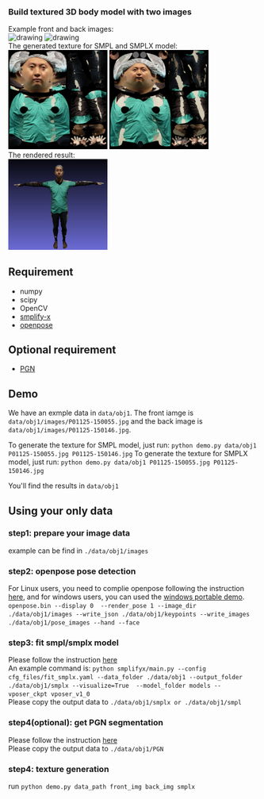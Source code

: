 ### Build textured 3D body model with two images
Example front and back images: <br>
<img src="data/obj1/images/P01125-150055.jpg" alt="drawing" width="200"/>
<img src="data/obj1/images/P01125-150146.jpg" alt="drawing" width="200"/> 
<br>
The generated texture for SMPL and SMPLX model: <br>
<img src="data/obj1/texture_smpl.png" alt="drawing" width="200"/>
<img src="data/obj1/texture_smplx.png" alt="drawing" width="200"/>
<br>
The rendered result: <br>
<img src="data/obj1/rendered.png" alt="drawing" width="200"/>


## Requirement
* numpy
* scipy
* OpenCV
* [smplify-x](https://github.com/vchoutas/smplify-x)
* [openpose](https://github.com/CMU-Perceptual-Computing-Lab/openpose)

## Optional requirement

* [PGN](https://github.com/Engineering-Course/CIHP_PGN)

## Demo
We have an exmple data in `data/obj1`. The front iamge is `data/obj1/images/P01125-150055.jpg` and the back image is `data/obj1/images/P01125-150146.jpg`.

To generate the texture for SMPL model, just run:  `python demo.py data/obj1 P01125-150055.jpg P01125-150146.jpg`
To generate the texture for SMPLX model, just run:  `python demo.py data/obj1 P01125-150055.jpg P01125-150146.jpg`

You'll find the results in `data/obj1`


## Using your only data
### step1: prepare your image data
example can be find in `./data/obj1/images`

### step2: openpose pose detection
For Linux users, you need to complie openpose following the instruction [here]((https://github.com/CMU-Perceptual-Computing-Lab/openpose)), and for windows users, you can used the [windows portable demo](https://github.com/CMU-Perceptual-Computing-Lab/openpose/blob/master/doc/installation/README.md#windows-portable-demo). <br>
`openpose.bin --display 0  --render_pose 1 --image_dir ./data/obj1/images --write_json ./data/obj1/keypoints --write_images ./data/obj1/pose_images --hand --face`

### step3: fit smpl/smplx model
Please follow the instruction [here](https://github.com/vchoutas/smplify-x) <br>
An example command is:
`python smplifyx/main.py --config cfg_files/fit_smplx.yaml --data_folder ./data/obj1 --output_folder ./data/obj1/smplx --visualize=True  --model_folder models --vposer_ckpt vposer_v1_0` <br>
Please copy the output data to `./data/obj1/smplx or ./data/obj1/smpl`

### step4(optional): get PGN segmentation
Please follow the instruction [here](https://github.com/Engineering-Course/CIHP_PGN) <br>
Please copy the output data to `./data/obj1/PGN`

### step4: texture generation
run `python demo.py data_path front_img back_img smplx`



